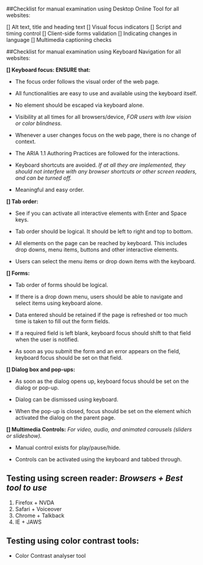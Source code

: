 ##Checklist for manual examination using Desktop Online Tool for all websites:

[] Alt text, title and heading text
[] Visual focus indicators
[] Script and timing control
[] Client-side forms validation
[] Indicating changes in language
[] Multimedia captioning checks


##Checklist for manual examination using Keyboard Navigation for all websites:

**[] Keyboard focus: ENSURE that:**

  - The focus order follows the visual order of the web page.

  - All functionalities are easy to use and available using the keyboard itself.

  - No element should be escaped via keyboard alone.

  - Visibility at all times for all browsers/device, *FOR users with low vision or color blindness.*

  - Whenever a user changes focus on the web page, there is no change of context.

  - The ARIA 1.1 Authoring Practices are followed for the interactions.

  - Keyboard shortcuts are avoided. *If at all they are implemented, they should not interfere with any browser shortcuts or other screen readers, and can be turned off.*

  - Meaningful and easy order.
  

**[] Tab order:**

  - See if you can activate all interactive elements with Enter and Space keys.

  - Tab order should be logical. It should be left to right and top to bottom.

  - All elements on the page can be reached by keyboard. This includes drop downs, menu items, buttons and other interactive elements.

  - Users can select the menu items or drop down items with the keyboard.
  

**[] Forms:**

  - Tab order of forms should be logical.

  - If there is a drop down menu, users should be able to navigate and select items using keyboard alone.

  - Data entered should be retained if the page is refreshed or too much time is taken to fill out the form fields.

  - If a required field is left blank, keyboard focus should shift to that field when the user is notified.

  - As soon as you submit the form and an error appears on the field, keyboard focus should be set on that field.
  

**[] Dialog box and pop-ups:**

  - As soon as the dialog opens up, keyboard focus should be set on the dialog or pop-up.

  - Dialog can be dismissed using keyboard.

  - When the pop-up is closed, focus should be set on the element which activated the dialog on the parent page.


**[] Multimedia Controls:** *For video, audio, and animated carousels (sliders or slideshow).*

  - Manual control exists for play/pause/hide.

  - Controls can be activated using the keyboard and tabbed through.
  

## Testing using screen reader: *Browsers + Best tool to use*
  1. Firefox + NVDA
  2. Safari + Voiceover
  3. Chrome + Talkback
  4. IE + JAWS

## Testing using color contrast tools: 
  - Color Contrast analyser tool


